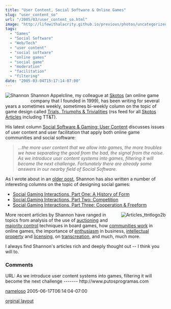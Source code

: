 ```yaml
---
title: "User Content, Social Software & Online Games"
slug: "user_content_so"
url: "/2005/03/user_content_so.html"
image: "http://lifewithalacrity.github.io/previous/photos/uncategorized/shannon.jpeg"
tags:
  - "Games"
  - "Social Software"
  - "Web/Tech"
  - "user content"
  - "social software"
  - "online games"
  - "social game"
  - "moderation"
  - "facilitation"
  - "filtering"
date: "2005-03-04T15:17:14-07:00"
---
```

<p> <img border="0" src="/previous/photos/uncategorized/shannon.jpeg" title="Shannon" alt="Shannon" style="margin: 0px 5px 5px 0px; float: left;" />Shannon Appelcline, my colleague at <a href="http://www.skotos.net">Skotos</a> (an online game company that I founded in 1999), has been writing for
several years a sometimes weekly, sometimes bi-weekly column on the
topic of game design called <a href="http://www.skotos.net/articles/TTnT_.shtml">Trials, Triumphs &amp; Trivialities</a> (rss feed for all <a href="http://www.skotos.net/articles/index.xml">Skotos Articles</a> including TT&amp;T).</p>
<p>His latest column <a href="http://www.skotos.net/articles/TTnT_163.phtml">Social Software &amp; Gaming: User Content</a> discusses issues of user content and user facilitation that apply both online game communities and social software:</p>
<blockquote><p><em>...the more user content that we allow into games, the more
troubles we have separating the good from the bad, the signal from the
noise. As we introduce user content systems into games, filtering it will become the next challenge. Fortunately there are already some answers in our nearby field of Social Software.</em></p>
</blockquote><p>As I wrote about in an <a href="/2003/12/socialization_i.html">older post</a>, Shannon has also written a number of interesting columns on the topic of designing social games:</p>
<ul>
<li><a href="http://www.skotos.net/articles/TTnT_136.phtml">Social Gaming Interactions, Part One: A History of Form</a><br />
</li>
<li><a href="http://www.skotos.net/articles/TTnT_137.phtml">Social Gaming Interactions, Part Two: Competition</a></li>
<li><a href="http://www.skotos.net/articles/TTnT_138.phtml">Social Gaming Interactions, Part Three: Cooperation &amp; Freeform</a></li></ul>
<p><a href="http://www.skotos.net/articles/TTnT_.shtml"><img border="0" alt="Articles_ttntlogo2b" title="Articles_ttntlogo2b" src="/previous/photos/uncategorized/articles_ttntlogo2b.gif" style="margin: 0px 0px 5px 5px; float: right;" /></a>More recent articles by Shannon have ranged in topics from analysis of the use of <a href="http://www.skotos.net/articles/TTnT_161.phtml">auctioning</a> and <a href="http://www.skotos.net/articles/TTnT_162.phtml">majority control</a> techniques in board games, how <a href="http://www.skotos.net/articles/TTnT_159.phtml">communities work</a> in online games, the importance of <a href="http://www.skotos.net/articles/TTnT_160.phtml">enthusiasm</a> in business, <a href="http://www.skotos.net/articles/TTnT_146.phtml">intellectual property</a> and <a href="http://www.skotos.net/articles/TTnT_157.phtml">licensing</a>, on <a href="http://www.skotos.net/articles/TTnT_151.phtml">transcreation,</a> and much, much more.</p>
<p>I always find Shannon's articles rich and deeply thought out -- I think you will to.</p>
<footer><h3>Comments</h3>
<div class="u-comment h-cite">
<p class="p-content p-name">URL:
As we introduce user content systems into games, filtering it will become the next challenge
-------
http://www.putosprogramas.com
</p>
<a class="u-author h-card" href="#">nameloso</a>
<time class="dt-published" datetime="2005-06-17T06:14:04-07:00">2005-06-17T06:14:04-07:00</time>
</div>
</footer>
<p class="previous"><a href="/previous/2005/03/user_content_so.html" rel="syndication" class="u-syndication" >orginal layout</a></p>
